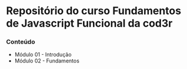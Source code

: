 # Repositório do curso Fundamentos de Javascript Funcional da cod3r

### Conteúdo

- Módulo 01 - Introdução
- Módulo 02 - Fundamentos
